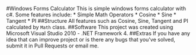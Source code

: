 #Windows Forms Calculator
This is simple windows forms calculator with c#.
Some features include:
	* Simple Math Operators
	* Cosine
	* Sine
	* Tangent
	* PI
##Structure
All features such as Cosine, Sine, Tangent and PI calculated by `Math` class.
##Software
This project was created using Microsoft Visual Studio 2010 - .NET Framework 4.
##Extras
If you have any idea that can improve project or is there any bugs that you've solved,
submit it in Pull Requests or email me.  


